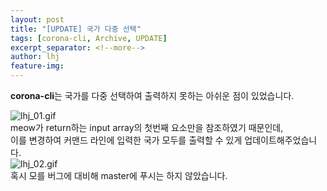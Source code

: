 ```yaml
---
layout: post
title: "[UPDATE] 국가 다중 선택"
tags: [corona-cli, Archive, UPDATE]
excerpt_separator: <!--more-->
author: lhj
feature-img: 
---
```


**corona-cli**는 국가를 다중 선택하여 출력하지 못하는 아쉬운 점이 있었습니다.  

<!--more-->

![lhj_01.gif]("/2020-2-OSS-2/assets/img/lhj_01.gif")  
meow가 return하는 input array의 첫번째 요소만을 참조하였기 때문인데,  
이를 변경하여 커맨드 라인에 입력한 국가 모두를 출력할 수 있게 업데이트해주었습니다.  
![lhj_02.gif]("/2020-2-OSS-2/assets/img/lhj_02.gif")  
혹시 모를 버그에 대비해 master에 푸시는 하지 않았습니다.